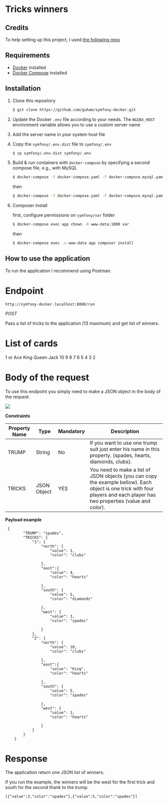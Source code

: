 # Tricks winners

## Credits
To help setting up this project, I used [the following repo](https://github.com/guham/symfony-docker) 

##  Requirements

- [Docker](https://docs.docker.com/engine/installation/) installed
- [Docker Compose](https://docs.docker.com/compose/install/) installed

## Installation

1. Clone this repository
    ```bash
    $ git clone https://github.com/guham/symfony-docker.git
    ```
2. Update the Docker `.env` file according to your needs. The `NGINX_HOST` environment variable allows you to use a custom server name

3. Add the server name in your system host file

4. Copy the `symfony/.env.dist` file to `symfony/.env`
    ```bash
    $ cp symfony/.env.dist symfony/.env
    ```

5. Build & run containers with `docker-compose` by specifying a second compose file, e.g., with MySQL 
    ```bash
    $ docker-compose -f docker-compose.yaml -f docker-compose.mysql.yaml build
    ```
    then
    ```bash
    $ docker-compose -f docker-compose.yaml -f docker-compose.mysql.yaml up -d
    ```
   

6. Composer install

    first, configure permissions on `symfony/var` folder
    ```bash
    $ docker-compose exec app chown -R www-data:1000 var
    ```
    then
    ```bash
    $ docker-compose exec -u www-data app composer install
    ```

## How to use the application

To run the application I recommend using Postman.

# **Endpoint**

`http://symfony-docker.localhost:8080/run`

*POST*

Pass a list of tricks to the application (13 maximum) and get list of winners.

# **List of cards**

1 or Ace
King
Queen
Jack
10
9
8
7
6
5
4
3
2

# **Body of the request**

To use this endpoint you simply need to make a JSON object in the body of the request. 

![](https://i.ibb.co/0J21P72/Capture-d-e-cran-2021-05-20-a-09-18-55.png)

**Constraints**

| Property Name  | Type  | Mandatory  | Description  |
| ------------ | ------------ | ------------ | ------------ |
| TRUMP  | String  | No  |  If you want to use one trump suit just enter his name in this property. (spades, hearts, diamonds, clubs). |
| TRICKS  | JSON Object  |  YES | You need to make a list of JSON objects (you can copy the example bellow). Each object is one trick with four players and each player has two properties (value and color). |

**Payload example**


     {
            "TRUMP": "spades",
            "TRICKS": {
                "1": {
                    "north": {
                    	"value": 1,
                    	"color": "clubs"
                    	
                    },
                    "east":{
                    	"value": 4,
                    	"color": "hearts"
                    	
                    },
                    "south": {
                    	"value": 5,
                    	"color": "diamonds"
                    	
                    },
                    "west": {
                    	"value": 3,
                    	"color": "spades"
                    	
                    }
                },
                "2": {
                    "north": {
                    	"value": 10,
                    	"color": "clubs"
                    	
                    },
                    "east":{
                    	"value": "King",
                    	"color": "hearts"
                    	
                    },
                    "south": {
                    	"value": 5,
                    	"color": "spades"
                    	
                    },
                    "west": {
                    	"value": 3,
                    	"color": "hearts"
                    	
                    }
                }
            }   
        }

# **Response**

The application return one JSON list of winners.

If you run the example, the winners will be the west for the first trick and south for the second thank to the trump.

    [{"value":3,"color":"spades"},{"value":5,"color":"spades"}]



